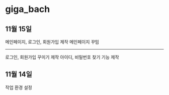 # giga_bach

## 11월 15일
메인페이지, 로그인, 회원가입 제작
메인페이지 꾸밈
******************
로그인, 회원가입 꾸미기 제작
아이디, 비밀번호 찾기 기능 제작



## 11월 14일
작업 환경 설정
